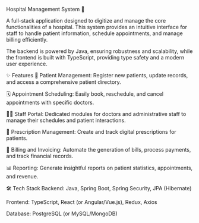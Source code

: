 Hospital Management System 🏥

A full-stack application designed to digitize and manage the core functionalities of a hospital. This system provides an intuitive interface for staff to handle patient information, schedule appointments, and manage billing efficiently.

The backend is powered by Java, ensuring robustness and scalability, while the frontend is built with TypeScript, providing type safety and a modern user experience.

✨ Features 👤 Patient Management: Register new patients, update records, and access a comprehensive patient directory.

🗓️ Appointment Scheduling: Easily book, reschedule, and cancel appointments with specific doctors.

👨‍⚕️ Staff Portal: Dedicated modules for doctors and administrative staff to manage their schedules and patient interactions.

💊 Prescription Management: Create and track digital prescriptions for patients.

🧾 Billing and Invoicing: Automate the generation of bills, process payments, and track financial records.

📊 Reporting: Generate insightful reports on patient statistics, appointments, and revenue.

🛠️ Tech Stack Backend: Java, Spring Boot, Spring Security, JPA (Hibernate)

Frontend: TypeScript, React (or Angular/Vue.js), Redux, Axios

Database: PostgreSQL (or MySQL/MongoDB)


